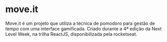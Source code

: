 # move.it
Move.it é um projeto que utiliza a técnica de pomodoro para gestão de tempo  com uma interface gamificada. Criado durante a 4ª edição da Next Level Week, na trilha ReactJS, disponibilizada pela rocketseat.
